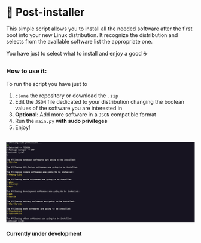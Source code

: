 # 🐧 Post-installer
This simple script allows you to install all the needed software after the first boot into your new Linux distribution.
It recognize the distribution and selects from the available software list the appropriate one. 

You have just to select what to install and enjoy a good ☕

### How to use it:

To run the script you have just to
1. `clone` the repository or download the `.zip`
2. Edit the `JSON` file dedicated to your distribution changing the boolean values of the software you are interested in
3. **Optional**: Add more software in a `JSON` compatible format
4. Run the `main.py` **with sudo privileges**
5. Enjoy!

![](example.png)
---

**Currently under development**
